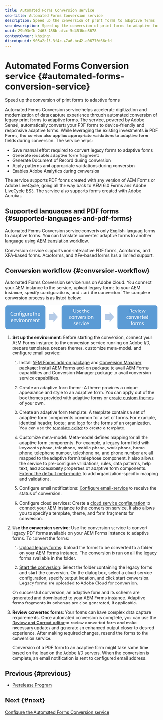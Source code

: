 ```yaml
---
title: Automated Forms Conversion service
seo-title: Automated Forms Conversion service
description: Speed up the conversion of print forms to adaptive forms
seo-description: Speed up the conversion of print forms to adaptive forms
uuid: 29b93e9b-2463-488b-afac-5d4516ce8678
contentOwner: khsingh
discoiquuid: 905a2c15-3f4c-47a6-bc42-a06776d66cfd
---
```


# Automated Forms Conversion service {#automated-forms-conversion-service}

Speed up the conversion of print forms to adaptive forms

Automated Forms Conversion service helps accelerate digitization and modernization of data capture experience through automated conversion of legacy print forms to adaptive forms. The service, powered by Adobe Sensei, automatically converts your PDF forms to device-friendly and responsive adaptive forms. While leveraging the existing investments in PDF Forms, the service also applies appropriate validations to adaptive form fields during conversion. The service helps:

* Save manual effort required to convert legacy forms to adaptive forms
* Generate reusable adaptive form fragments
* Generate Document of Record during conversion
* Apply patterns and appropriate validations during conversion
* Enables Adobe Analytics during conversion

The service supports PDF forms created with any version of AEM Forms or Adobe LiveCycle, going all the way back to AEM 6.0 Forms and Adobe LiveCycle ES3. The service also supports forms created with Adobe Acrobat.

## Supported languages and PDF forms {#supported-languages-and-pdf-forms}

Automated Forms Conversion service converts only English-languag forms to adaptive forms. You can translate converted adaptive forms to another language using [AEM translation workflow](/help/forms/using/using-aem-translation-workflow-to-localize-adaptive-forms.md).

Conversion service supports non-interactive PDF forms, Acroforms, and XFA-based forms. Acroforms, and XFA-based forms has a limited support.

## Conversion workflow  {#conversion-workflow}

Automated Forms Conversion service runs on Adobe Cloud. You connect your AEM instance to the service, upload legacy forms to your AEM instance, specify configurations, and start the conversion. The complete conversion process is as listed below:

![workflow](assets/workflow.png)

1. **Set up the environment**: Before starting the conversion, connect your AEM Forms instance to the conversion service running on Adobe I/O, prepare templates, prepare themes, customize meta-model, and configure email service:

    1. Install [AEM Forms add-on package](/help/forms/using/installing-configuring-aem-forms-osgi.md) and [Conversion Manager package](/help/forms/using/wip/configure-the-automated-forms-conversion-service.md#download-and-install-conversion-manager-package): Install AEM Forms add-on package to avail AEM Forms capabilities and Conversion Manager package to avail conversion service capabilities.  
    
    1. Create an adaptive form theme: A theme provides a unique appearance and style to an adaptive form. You can apply out of the box themes provided with adaptive forms or [create custom themes](/help/forms/using/themes.md) of your own.
    1. Create an adaptive form template: A template contains a set of adaptive form components common for a set of forms. For example, identical header, footer, and logo for the forms of an organization. You can use the [template editor](/help/forms/using/template-editor.md) to create a template.   
    
    1. Customize meta-model: Meta-model defines mapping for all the adaptive form components. For example, a legacy form field with keywords phone, telephone, mobile phone, work phone, home phone, telephone number, telephone no, and phone number are all mapped to the adaptive form’s telephone component. It also allows the service to pre-configure validations, rules, data patterns, help text, and accessibility properties of adaptive form components. [Extend the default meta-model](/help/forms/using/wip/extending-the-default-meta-model.md) to add organization-specific mapping and validations.
    1. Configure email notifications: [Configure email-service](/help/forms/using/wip/configure-the-automated-forms-conversion-service.md#configure-email-notification) to receive the status of conversion.  
    
    1. Configure cloud services: Create a [cloud service configuration](/help/forms/using/wip/configure-the-automated-forms-conversion-service.md#configure-the-cloud-service) to connect your AEM instance to the conversion service. It also allows you to specify a template, theme, and form fragments for conversion.

1. **Use the conversion service**: Use the conversion service to convert legacy PDF forms available on your AEM Forms instance to adaptive forms. To convert the forms:

    1. [Upload legacy forms](/help/forms/using/wip/convert-existing-forms-to-adaptive-forms.md): Upload the forms to be converted to a folder on your AEM Forms instance. The conversion is run on all the legacy forms available in the folder.  
    
    1. [Start the conversion](/help/forms/using/wip/convert-existing-forms-to-adaptive-forms.md#run-the-conversion): Select the folder containing the legacy forms and start the conversion. On the dialog box, select a cloud service configuration, specify output location, and click start conversion. Legacy forms are uploaded to Adobe Cloud for conversion.

   On successful conversion, an adaptive form and its schema are generated and downloaded to your AEM Forms instance. Adaptive forms fragments its schemas are also generated, if applicable.

1. **Review converted forms**: Your forms can have complex data capture requirements. Once automated conversion is complete, you can use the [Review and Correct editor](/help/forms/using/wip/review-correct-ui-edited.md) to review converted form and make necessary updates and generate an enhanced output closer to desired experience. After making required changes, resend the forms to the conversion service.

   Conversion of a PDF form to an adaptive form might take some time based on the load on the Adobe I/O servers. When the conversion is complete, an email notification is sent to configured email address.

## Previous {#previous}

* [Prerelease Program](/help/forms/using/wip/aem-forms-automated-forms-conversion-service-beta.md)

## Next {#next}

[Configure the Automated Forms Conversion service](/help/forms/using/wip/configure-the-automated-forms-conversion-service.md)
